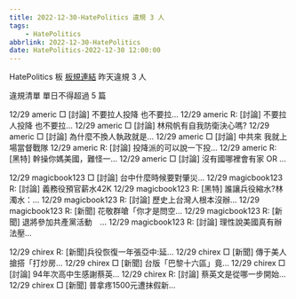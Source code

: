 ```yaml
---
title: 2022-12-30-HatePolitics 違規 3 人
tags:
    - HatePolitics
abbrlink: 2022-12-30-HatePolitics
date: HatePolitics-2022-12-30 12:00:00
---
```

HatePolitics 板 [板規連結](https://www.ptt.cc/bbs/HatePolitics/M.1617115262.A.D60.html)
昨天違規 3 人
<!-- more -->

違規清單
單日不得超過 5 篇

12/29 americ □ [討論] 不要拉人投降 也不要拉…
12/29 americ R: [討論] 不要拉人投降 也不要拉…
12/29 americ □ [討論] 林飛帆有自我防衛決心嗎?
12/29 americ □ [討論] 為什麼不換人執政就是…
12/29 americ □ [討論] 中共來 我就上場當督戰隊
12/29 americ R: [討論] 投降派的可以說一下投…
12/29 americ R: [黑特] 幹操你媽美國，難怪一…
12/29 americ □ [討論] 沒有國哪裡會有家  OR …

12/29 magicbook123 □ [討論] 台中什麼時候要對肇災…
12/29 magicbook123 R: [討論] 義務役預官薪水42K
12/29 magicbook123 R: [黑特] 誰讓兵役縮水?林濁水：…
12/29 magicbook123 R: [討論] 歷史上台灣人根本沒辦…
12/29 magicbook123 R: [新聞] 花敬群嗆「你才是問空…
12/29 magicbook123 R: [新聞] 退將參加共產黨活動　…
12/29 magicbook123 R: [討論] 理性說美國真有辦法壓…

12/29 chirex R: [新聞]兵役恢復一年張亞中:延…
12/29 chirex □ [新聞] 傳于美人搶搭「打炒房…
12/29 chirex □ [新聞] 台版「巴黎十六區」竟…
12/29 chirex □ [討論] 94年次高中生感謝蔡英…
12/29 chirex R: [討論] 蔡英文是從哪一步開始…
12/29 chirex □ [新聞] 普拿疼1500元遭抹假新…